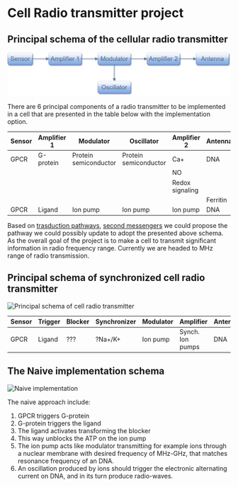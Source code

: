 # Cell Radio transmitter project

## Principal schema of the cellular radio transmitter

![Principal schema of cell radio transmitter](HL_cell_radio_transmitter-0.1.png)

There are 6 principal components of a radio transmitter to be implemented in a cell that are presented in the table below with the implementation option.

|Sensor |Amplifier 1|Modulator |Oscillator |Amplifier 2|Antenna |
|--     |--         |--        |--         |--         |--      |
|GPCR   |G-protein   |Protein semiconductor |Protein semiconductor |Ca+ |DNA |
| | | | |NO| |
| | | | |Redox signaling | |
| | | | | |Ferritin |
|GPCR   |Ligand     |Ion pump |Ion pump | Ion pump| DNA|

Based on [trasduction pathways](https://en.wikipedia.org/wiki/Signal_transduction), [second messengers](https://en.wikipedia.org/wiki/Second_messenger_system) we could propose the pathway we could possibly update to adopt the presented above schema. As the overall goal of the project is to make a cell to transmit significant information in radio frequency range. Currently we are headed to MHz range of radio transmission.

## Principal schema of synchronized cell radio transmitter

![Principal schema of cell radio transmitter](HL_cell_radio_transmitter.png)


|Sensor |Trigger |Blocker |Synchronizer|Modulator |Amplifier |Antenna |
|--     |--      |--      |--          |--        |--        |--      |
|GPCR   |Ligand  |???     |?Na+/K+     |Ion pump  |Synch. Ion pumps |DNA |

## The Naive implementation schema

![Naive implementation](HLD_naive_GPCR.png)

The naive approach include: 

1. GPCR triggers G-protein
1. G-protein triggers the ligand
1. The ligand activates transforming the blocker
1. This way unblocks the ATP on the ion pump
1. The ion pump acts like modulator transmitting for example ions through a nuclear membrane with desired frequency of MHz-GHz, that matches resonance frequency of an DNA. 
1. An oscillation produced by ions should trigger the electronic alternating current on DNA, and in its turn produce radio-waves.
